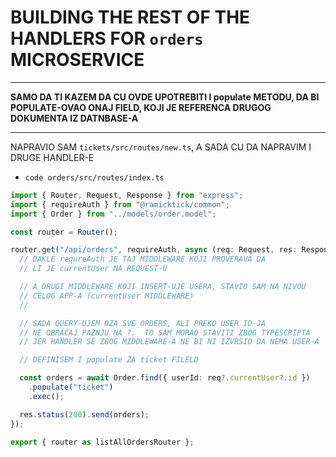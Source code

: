 # BUILDING THE REST OF THE HANDLERS FOR `orders` MICROSERVICE

***

**SAMO DA TI KAZEM DA CU OVDE UPOTREBITI I populate METODU, DA BI POPULATE-OVAO ONAJ FIELD, KOJI JE REFERENCA DRUGOG DOKUMENTA IZ DATNBASE-A**

***

NAPRAVIO SAM `tickets/src/routes/new.ts`, A SADA CU DA NAPRAVIM I DRUGE HANDLER-E

- `code orders/src/routes/index.ts`

```ts
import { Router, Request, Response } from "express";
import { requireAuth } from "@ramicktick/common";
import { Order } from "../models/order.model";

const router = Router();

router.get("/api/orders", requireAuth, async (req: Request, res: Response) => {
  // DAKLE requreAuth JE TAJ MIDDLEWARE KOJI PROVERAVA DA
  // LI JE currentUser NA REQUEST-U

  // A DRUGI MIDDLEWARE KOJI INSERT-UJE USERA, STAVIO SAM NA NIVOU
  // CELOG APP-A (currentUser MIDDLEWARE)
  // 

  // SADA QUERY-UJEM OZA SVE ORDERS, ALI PREKO USER ID-JA
  // NE OBRACAJ PAZNJU NA ?.  TO SAM MORAO STAVITI ZBOG TYPESCRIPTA
  // JER HANDLER SE ZBOG MIDDLEWARE-A NE BI NI IZVRSIO DA NEMA USER-A

  // DEFINISEM I populate ZA ticket FILELD

  const orders = await Order.find({ userId: req?.currentUser?.id })
    .populate("ticket")
    .exec();

  res.status(200).send(orders);
});

export { router as listAllOrdersRouter };

```
